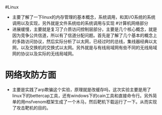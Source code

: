 #Linux
 - 主要了解了一下linux的内存管理的基本概念，系统调用，和其I/O系统的系统调用以及实现，另外就是文件系统给的系统调用与实现
#计算机网络部分
- 进展缓慢，主要就是复习了介质访问控制层部分，主要是几个核心概念，就是因为竞争公共信道，所以有了信道分配问题。首先是了解了几个基本的概念上的多路访问协议，然后实际分析了以太网，已经过时的总线，集线器经典以太网，以及交换机的交换式以太网。另外就是与有线局域网有些不同的无线局域网的协议以及实际的无线局域网。
# 网络攻防方面
- 主要是实践了arp欺骗这个实验，原理就是改缓存吗，这次实验主要是用了linux下的bettercap工具，还有windows下的cain工具和直接命令行。另外简单的用msfvenom框架生成了一个木马，然后靶机下载运行了一下。从而实现了攻击靶机的目的。
